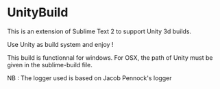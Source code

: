 UnityBuild
========

This is an extension of Sublime Text 2 to support Unity 3d builds.

Use Unity as build system and enjoy !

This build is functionnal for windows.
For OSX, the path of Unity must be given in the sublime-build file.

NB : The logger used is based on Jacob Pennock's logger